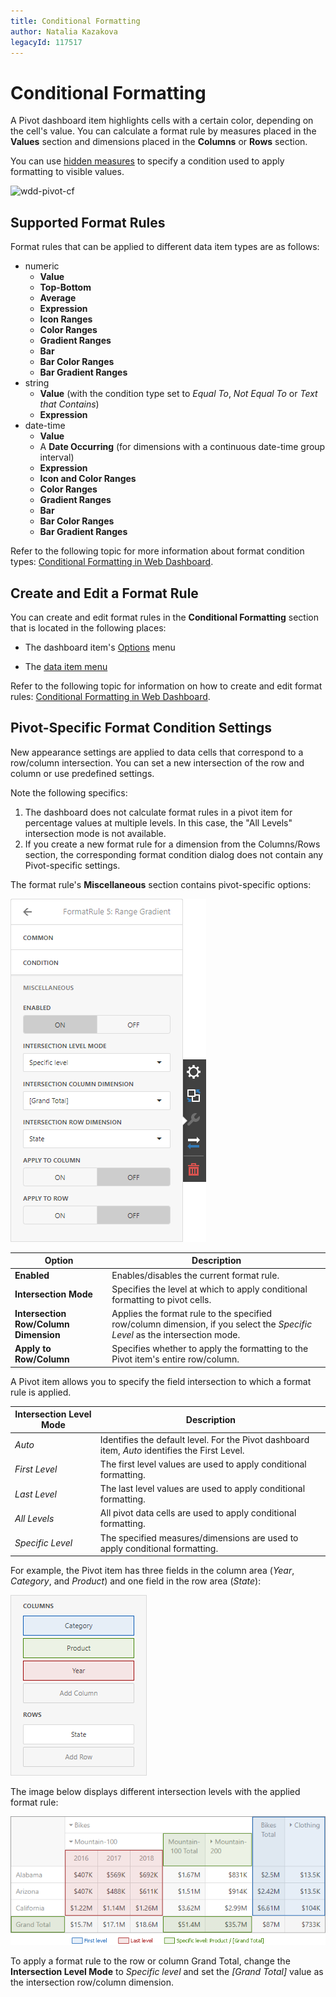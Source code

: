 ```yaml
---
title: Conditional Formatting
author: Natalia Kazakova
legacyId: 117517
---
```

# Conditional Formatting
A Pivot dashboard item highlights cells with a certain color, depending on the cell's value. You can calculate a format rule by measures placed in the **Values** section and dimensions placed in the **Columns** or **Rows** section.

You can use [hidden measures](../../binding-dashboard-items-to-data/hidden-data-items.md) to specify a condition used to apply formatting to visible values. 

![wdd-pivot-cf](../../../../images/img126057.png)

## Supported Format Rules

Format rules that can be applied to different data item types are as follows:
* numeric 
	* **Value**
	* **Top-Bottom**
	* **Average**
	* **Expression**  
	* **Icon Ranges**
	* **Color Ranges**
	* **Gradient Ranges**
	* **Bar** 
	* **Bar Color Ranges** 
	* **Bar Gradient Ranges** 
* string 
	* **Value** (with the condition type set to _Equal To_, _Not Equal To_ or _Text that Contains_)
	* **Expression**
* date-time 
	* **Value**
	* A **Date Occurring** (for dimensions with a continuous date-time group interval)
	* **Expression**
	* **Icon and Color Ranges**
	* **Color Ranges**
	* **Gradient Ranges**
	* **Bar** 
	* **Bar Color Ranges** 
	* **Bar Gradient Ranges** 

Refer to the following topic for more information about format condition types: [Conditional Formatting in Web Dashboard](../../appearance-customization/conditional-formatting.md).

## Create and Edit a Format Rule   

You can create and edit format rules in the **Conditional Formatting** section that is located in the following places:

* The dashboard item's [Options](../../ui-elements/dashboard-item-menu.md) menu

* The [data item menu](../../ui-elements/data-item-menu.md)

Refer to the following topic for information on how to create and edit format rules: [Conditional Formatting in Web Dashboard](../../appearance-customization/conditional-formatting.md).

## Pivot-Specific Format Condition Settings

New appearance settings are applied to data cells that correspond to a row/column intersection. You can set a new intersection of the row and column or use predefined settings.

Note the following specifics:

1. The dashboard does not calculate format rules in a pivot item for percentage values at multiple levels. In this case, the "All Levels" intersection mode is not available.
2. If you create a new format rule for a dimension from the Columns/Rows section, the corresponding format condition dialog does not contain any Pivot-specific settings.

The format rule's **Miscellaneous** section contains pivot-specific options:

![](../../../../images/web-cf-pivot-miscellaneous.png)

| Option | Description |
| --|--|
| **Enabled** | Enables/disables the current format rule. |
| **Intersection Mode** | Specifies the level at which to apply conditional formatting to pivot cells. |  
| **Intersection Row/Column Dimension**  | Applies the format rule to the specified row/column dimension, if you select the _Specific Level_ as the intersection mode.|
| **Apply to Row/Column** | Specifies whether to apply the formatting to the Pivot item's entire row/column.

A Pivot item allows you to specify the field intersection to which a format rule is applied.

| Intersection Level Mode| Description |
| --|--|
| _Auto_ | Identifies the default level. For the Pivot dashboard item, _Auto_ identifies the First Level. |
| _First Level_ |The first level values are used to apply conditional formatting. |
| _Last Level_ | The last level values are used to apply conditional formatting. |
| _All Levels_ | All pivot data cells are used to apply conditional formatting. |
| _Specific Level_ | The specified measures/dimensions are used to apply conditional formatting. |

For example, the Pivot item has three fields in the column area (_Year_, _Category_, and _Product_) and one field in the row area (_State_):

![intersection_levels](../../../../images/intersection_levels.png)

The image below displays different intersection levels with the applied format rule:

![pivot_applied_levels](../../../../images/pivot_applied_levels.png)

To apply a format rule to the row or column Grand Total, change the **Intersection Level Mode** to _Specific level_ and set the _[Grand Total]_ value as the intersection row/column dimension.  
